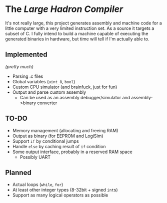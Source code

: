 # The _Large Hadron Compiler_

It's not really large, this project generates assembly and machine code for a little computer with a very limited instruction set. As a source it targets a subset of C.
I fully intend to build a machine capable of executing the generated binaries in hardware, but time will tell if I'm actually able to.

## Implemented

_(pretty much)_

- Parsing .c files
- Global variables (`uint_8`, `bool`)
- Custom CPU simulator (and brainfuck, just for fun)
- Output and parse custom assembly
  - Can be used as an assembly debugger/simulator and assembly->binary converter

## TO-DO

- Memory management (allocating and freeing RAM)
- Output as binary (for EEPROM and LogiSim)
- Support `if` by conditional jumps
- Handle `else` by caching result of `if` condition
- Some output interface, probably in a reserved RAM space
  - Possibly UART

## Planned

- Actual loops (`while`, `for`)
- At least other integer types (8-32bit + signed `int`s)
- Support as many logical operators as possible
